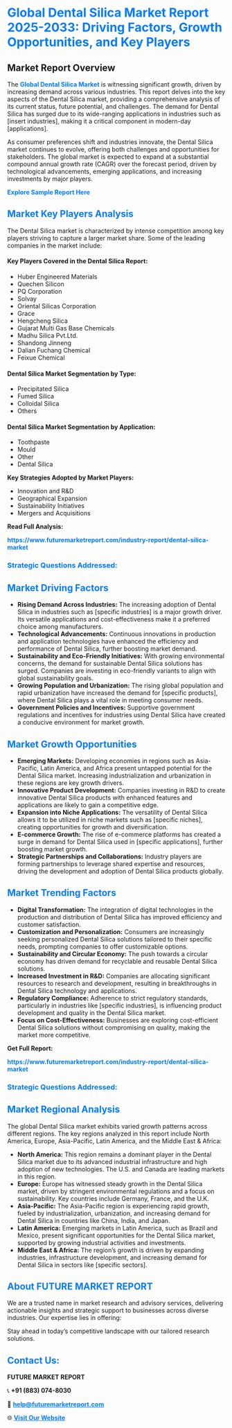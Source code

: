 <h1 style="color: #007BFF;">Global Dental Silica Market Report 2025-2033: Driving Factors, Growth Opportunities, and Key Players</h1>

<section id="overview">
<h2>Market Report Overview</h2>
<p>The <a href="https://www.futuremarketreport.com/industry-report/dental-silica-market" style="color: #007BFF; text-decoration: none;"><strong>Global Dental Silica Market</strong></a> is witnessing significant growth, driven by increasing demand across various industries. This report delves into the key aspects of the Dental Silica market, providing a comprehensive analysis of its current status, future potential, and challenges. The demand for Dental Silica has surged due to its wide-ranging applications in industries such as [insert industries], making it a critical component in modern-day [applications].</p>
<p>As consumer preferences shift and industries innovate, the Dental Silica market continues to evolve, offering both challenges and opportunities for stakeholders. The global market is expected to expand at a substantial compound annual growth rate (CAGR) over the forecast period, driven by technological advancements, emerging applications, and increasing investments by major players.</p>
</section>

<section id="overview">
<p><a href="https://www.futuremarketreport.com/request-sample/reportId=125636" style="color: #007BFF; text-decoration: none;"><strong>Explore Sample Report Here</strong></a></p>
</section>

<section id="key-players">
<h2 style="color: #007BFF;">Market Key Players Analysis</h2>
<p>The Dental Silica market is characterized by intense competition among key players striving to capture a larger market share. Some of the leading companies in the market include:</p>
<h4>Key Players Covered in the Dental Silica Report:</h4>
<ul><li>Huber Engineered Materials</li><li>Quechen Silicon</li><li>PQ Corporation</li><li>Solvay</li><li>Oriental Silicas Corporation</li><li>Grace</li><li>Hengcheng Silica</li><li>Gujarat Multi Gas Base Chemicals</li><li>Madhu Silica Pvt.Ltd.</li><li>Shandong Jinneng</li><li>Dalian Fuchang Chemical</li><li>Feixue Chemical</li></ul>
<h4>Dental Silica Market Segmentation by Type:</h4>
<ul><li>Precipitated Silica</li><li>Fumed Silica</li><li>Colloidal Silica</li><li>Others</li></ul>

<h4>Dental Silica Market Segmentation by Application:</h4>
<ul><li>Toothpaste</li><li>Mould</li><li>Other</li><li>Dental Silica</li></ul>
<p><strong>Key Strategies Adopted by Market Players:</strong></p>
<ul>
<li>Innovation and R&D</li>
<li>Geographical Expansion</li>
<li>Sustainability Initiatives</li>
<li>Mergers and Acquisitions</li>
</ul>
</section>

<section>
<p><strong>Read Full Analysis: </strong></p><a href="https://www.futuremarketreport.com/industry-report/dental-silica-market" style="color: #007BFF; text-decoration: none;"><strong>https://www.futuremarketreport.com/industry-report/dental-silica-market</strong></a>
<h3 style="color: #007BFF;">Strategic Questions Addressed:</h3>
</section>

<section id="driving-factors">
<h2 style="color: #007BFF;">Market Driving Factors</h2>
<ul>
<li><strong>Rising Demand Across Industries:</strong> The increasing adoption of Dental Silica in industries such as [specific industries] is a major growth driver. Its versatile applications and cost-effectiveness make it a preferred choice among manufacturers.</li>
<li><strong>Technological Advancements:</strong> Continuous innovations in production and application technologies have enhanced the efficiency and performance of Dental Silica, further boosting market demand.</li>
<li><strong>Sustainability and Eco-Friendly Initiatives:</strong> With growing environmental concerns, the demand for sustainable Dental Silica solutions has surged. Companies are investing in eco-friendly variants to align with global sustainability goals.</li>
<li><strong>Growing Population and Urbanization:</strong> The rising global population and rapid urbanization have increased the demand for [specific products], where Dental Silica plays a vital role in meeting consumer needs.</li>
<li><strong>Government Policies and Incentives:</strong> Supportive government regulations and incentives for industries using Dental Silica have created a conducive environment for market growth.</li>
</ul>
</section>

<section id="growth-opportunities">
<h2 style="color: #007BFF;">Market Growth Opportunities</h2>
<ul>
<li><strong>Emerging Markets:</strong> Developing economies in regions such as Asia-Pacific, Latin America, and Africa present untapped potential for the Dental Silica market. Increasing industrialization and urbanization in these regions are key growth drivers.</li>
<li><strong>Innovative Product Development:</strong> Companies investing in R&D to create innovative Dental Silica products with enhanced features and applications are likely to gain a competitive edge.</li>
<li><strong>Expansion into Niche Applications:</strong> The versatility of Dental Silica allows it to be utilized in niche markets such as [specific niches], creating opportunities for growth and diversification.</li>
<li><strong>E-commerce Growth:</strong> The rise of e-commerce platforms has created a surge in demand for Dental Silica used in [specific applications], further boosting market growth.</li>
<li><strong>Strategic Partnerships and Collaborations:</strong> Industry players are forming partnerships to leverage shared expertise and resources, driving the development and adoption of Dental Silica products globally.</li>
</ul>
</section>

<section id="trending-factors">
<h2 style="color: #007BFF;">Market Trending Factors</h2>
<ul>
<li><strong>Digital Transformation:</strong> The integration of digital technologies in the production and distribution of Dental Silica has improved efficiency and customer satisfaction.</li>
<li><strong>Customization and Personalization:</strong> Consumers are increasingly seeking personalized Dental Silica solutions tailored to their specific needs, prompting companies to offer customizable options.</li>
<li><strong>Sustainability and Circular Economy:</strong> The push towards a circular economy has driven demand for recyclable and reusable Dental Silica solutions.</li>
<li><strong>Increased Investment in R&D:</strong> Companies are allocating significant resources to research and development, resulting in breakthroughs in Dental Silica technology and applications.</li>
<li><strong>Regulatory Compliance:</strong> Adherence to strict regulatory standards, particularly in industries like [specific industries], is influencing product development and quality in the Dental Silica market.</li>
<li><strong>Focus on Cost-Effectiveness:</strong> Businesses are exploring cost-efficient Dental Silica solutions without compromising on quality, making the market more competitive.</li>
</ul>
</section>

<section>
<p><strong>Get Full Report: </strong></p><a href="https://www.futuremarketreport.com/industry-report/dental-silica-market" style="color: #007BFF; text-decoration: none;"><strong>https://www.futuremarketreport.com/industry-report/dental-silica-market</strong></a>
<h3 style="color: #007BFF;">Strategic Questions Addressed:</h3>
</section>


<section id="regional-analysis">
<h2 style="color: #007BFF;">Market Regional Analysis</h2>
<p>The global Dental Silica market exhibits varied growth patterns across different regions. The key regions analyzed in this report include North America, Europe, Asia-Pacific, Latin America, and the Middle East & Africa:</p>
<ul>
<li><strong>North America:</strong> This region remains a dominant player in the Dental Silica market due to its advanced industrial infrastructure and high adoption of new technologies. The U.S. and Canada are leading markets in this region.</li>
<li><strong>Europe:</strong> Europe has witnessed steady growth in the Dental Silica market, driven by stringent environmental regulations and a focus on sustainability. Key countries include Germany, France, and the U.K.</li>
<li><strong>Asia-Pacific:</strong> The Asia-Pacific region is experiencing rapid growth, fueled by industrialization, urbanization, and increasing demand for Dental Silica in countries like China, India, and Japan.</li>
<li><strong>Latin America:</strong> Emerging markets in Latin America, such as Brazil and Mexico, present significant opportunities for the Dental Silica market, supported by growing industrial activities and investments.</li>
<li><strong>Middle East & Africa:</strong> The region’s growth is driven by expanding industries, infrastructure development, and increasing demand for Dental Silica in sectors like [specific sectors].</li>
</ul>
</section>

<footer>
<h2 style="color: #007BFF;">About FUTURE MARKET REPORT</h2>
<p>We are a trusted name in market research and advisory services, delivering actionable insights and strategic support to businesses across diverse industries. Our expertise lies in offering:</p>

<p>Stay ahead in today’s competitive landscape with our tailored research solutions.</p>

<h2 style="color: #007BFF;">Contact Us:</h2>
<p><strong>FUTURE MARKET REPORT</strong></p>
<p>📞 <strong>+91 (883) 074-8030</strong></p>
<p>📧 <strong><a href="mailto:help@futuremarketreport.com" style="color: #007BFF;">help@futuremarketreport.com</a></strong></p>
<p>🌐 <strong><a href="https://www.futuremarketreport.com/" style="color: #007BFF;">Visit Our Website</a></strong></p>
</footer>